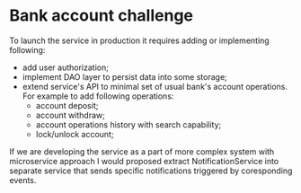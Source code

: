# Bank account challenge

To launch the service in production it requires adding or implementing following:
* add user authorization;
* implement DAO layer to persist data into some storage;
* extend service's API to minimal set of usual bank's account operations. For example to add following operations:
  - account deposit;
  - account withdraw;
  - account operations history with search capability;
  - lock/unlock account;

If we are developing the service as a part of more complex system with microservice approach I would proposed extract NotificationService into separate service that sends specific notifications triggered by coresponding events.